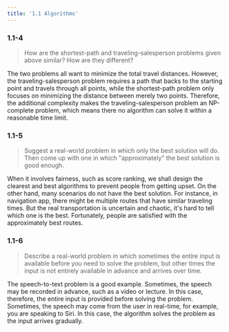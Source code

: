 ```yaml
---
title: '1.1 Algorithms'
---
```


### 1.1-4

> How are the shortest-path and traveling-salesperson problems given above similar? How are they different?

The two problems all want to minimize the total travel distances. However, the traveling-salesperson problem requires a path that backs to the starting point and travels through all points, while the shortest-path problem only focuses on minimizing the distance between merely two points. Therefore, the additional complexity makes the traveling-salesperson problem an NP-complete problem, which means there no algorithm can solve it within a reasonable time limit.

### 1.1-5

> Suggest a real-world problem in which only the best solution will do. Then come up with one in which "approximately" the best solution is good enough.

When it involves fairness, such as score ranking, we shall design the clearest and best algorithms to prevent people from getting upset. On the other hand, many scenarios do not have the best solution. For instance, in navigation app, there might be multiple routes that have similar traveling times. But the real transportation is uncertain and chaotic, it's hard to tell which one is the best. Fortunately, people are satisfied with the approximately best routes.

### 1.1-6

> Describe a real-world problem in which sometimes the entire input is available before you need to solve the problem, but other times the input is not entirely available in advance and arrives over time.

The speech-to-text problem is a good example. Sometimes, the speech may be recorded in advance, such as a video or lecture. In this case, therefore, the entire input is provided before solving the problem. Sometimes, the speech may come from the user in real-time, for example, you are speaking to Siri. In this case, the algorithm solves the problem as the input arrives gradually.
